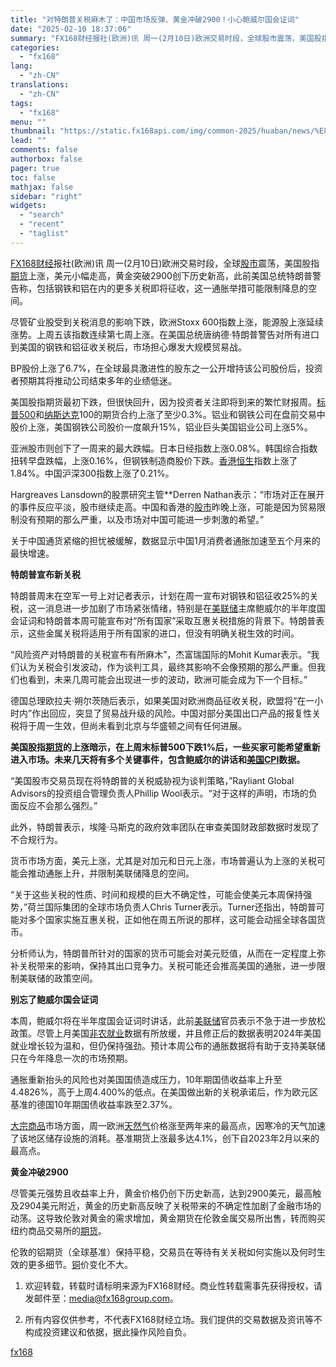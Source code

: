 ```yaml
---
title: "对特朗普关税麻木了：中国市场反弹、黄金冲破2900！小心鲍威尔国会证词"
date: "2025-02-10 18:37:06"
summary: "FX168财经报社(欧洲)讯 周一(2月10日)欧洲交易时段，全球股市震荡，美国股指期货上涨，美..."
categories:
  - "fx168"
lang:
  - "zh-CN"
translations:
  - "zh-CN"
tags:
  - "fx168"
menu: ""
thumbnail: "https://static.fx168api.com/img/common-2025/huaban/news/%E8%A1%8C%E6%83%852%E8%8A%B1%E7%93%A320250126.jpg"
lead: ""
comments: false
authorbox: false
pager: true
toc: false
mathjax: false
sidebar: "right"
widgets:
  - "search"
  - "recent"
  - "taglist"
---
```


[FX168财经](https://www.fx168news.com/)报社(欧洲)讯 周一(2月10日)欧洲交易时段，全球[股市](https://www.fx168news.com/info/001003)震荡，美国股指[期货](http://www.99qh.com/)上涨，美元小幅走高，黄金突破2900创下历史新高，此前美国总统特朗普警告称，包括钢铁和铝在内的更多关税即将征收，这一通胀举措可能限制降息的空间。

尽管矿业股受到关税消息的影响下跌，欧洲Stoxx 600指数上涨，能源股上涨延续涨势。上周五该指数连续第七周上涨。在美国总统唐纳德·特朗普警告对所有进口到美国的钢铁和铝征收关税后，市场担心爆发大规模贸易战。

BP股份上涨了6.7%，在全球最具激进性的股东之一公开增持该公司股份后，投资者预期其将推动公司结束多年的业绩低迷。

美国股指期货最初下跌，但很快回升，因为投资者关注即将到来的繁忙财报周。[标普500](https://www.fx168news.com/quote/SPCIW)和[纳斯达克](https://www.fx168news.com/info/001003)100的期货合约上涨了至少0.3%。铝业和钢铁公司在盘前交易中股价上涨，美国钢铁公司股价一度飙升15%，铝业巨头美国铝业公司上涨5%。

亚洲股市则创下了一周来的最大跌幅。日本日经指数上涨0.08%。韩国综合指数扭转早盘跌幅，上涨0.16%，但钢铁制造商股价下跌。[香港恒生](https://www.fx168news.com/quote/HSI)指数上涨了1.84%。中国沪深300指数上涨了0.21%。

Hargreaves Lansdown的股票研究主管\*\*Derren Nathan表示：“市场对正在展开的事件反应平淡，股市继续走高。中国和香港的[股市](https://www.fx168news.com/info/001003)昨晚上涨，可能是因为贸易限制没有预期的那么严重，以及市场对中国可能进一步刺激的希望。”

关于中国通货紧缩的担忧被缓解，数据显示中国1月消费者通胀加速至五个月来的最快增速。

**特朗普宣布新关税**

特朗普周末在空军一号上对记者表示，计划在周一宣布对钢铁和铝征收25%的关税，这一消息进一步加剧了市场紧张情绪，特别是在[美联储](https://www.fx168news.com/info/001007/001007002)主席鲍威尔的半年度国会证词和特朗普本周可能宣布对“所有国家”采取互惠关税措施的背景下。特朗普表示，这些金属关税将适用于所有国家的进口，但没有明确关税生效的时间。

“风险资产对特朗普的关税宣布有所麻木”，杰富瑞国际的Mohit Kumar表示。“我们认为关税会引发波动，作为谈判工具，最终其影响不会像预期的那么严重。但我们也看到，未来几周可能会出现进一步的波动，欧洲可能会成为下一个目标。”

德国总理欧拉夫·朔尔茨随后表示，如果美国对欧洲商品征收关税，欧盟将“在一小时内”作出回应，突显了贸易战升级的风险。中国对部分美国出口产品的报复性关税将于周一生效，但尚未看到北京与华盛顿之间有任何进展。

**美国股指[期货](http://www.99qh.com/)的上涨暗示，在上周末标普500下跌1%后，一些买家可能希望重新进入市场。未来几天将有多个关键事件，包含鲍威尔的讲话和[美国CPI](https://www.fx168news.com/data/global/8637)数据。**

“美国股市交易员现在将特朗普的关税威胁视为谈判策略，”Rayliant Global Advisors的投资组合管理负责人Phillip Wool表示。“对于这样的声明，市场的负面反应不会那么强烈。”

此外，特朗普表示，埃隆·马斯克的政府效率团队在审查美国财政部数据时发现了不合规行为。

货币市场方面，美元上涨，尤其是对加元和日元上涨，市场普遍认为上涨的关税可能会推动通胀上升，并限制美联储降息的空间。

“关于这些关税的性质、时间和规模的巨大不确定性，可能会使美元本周保持强势，”荷兰国际集团的全球市场负责人Chris Turner表示。Turner还指出，特朗普可能对多个国家实施互惠关税，正如他在周五所说的那样，这可能会动摇全球各国货币。

分析师认为，特朗普所针对的国家的货币可能会对美元贬值，从而在一定程度上弥补关税带来的影响，保持其出口竞争力。关税可能还会推高美国的通胀，进一步限制美联储的政策空间。

**别忘了鲍威尔国会证词**

本周，鲍威尔将在半年度国会证词时讲话，此前[美联储](https://www.fx168news.com/info/001007/001007002)官员表示不急于进一步放松政策。尽管上月美国[非农就业](https://www.fx168news.com/data/global/8656)数据有所放缓，并且修正后的数据表明2024年美国就业增长较为温和，但仍保持强劲。预计本周公布的通胀数据将有助于支持美联储只在今年降息一次的市场预期。

通胀重新抬头的风险也对美国国债造成压力，10年期国债收益率上升至4.4826%，高于上周4.400%的低点。在美国做出新的关税承诺后，作为欧元区基准的德国10年期国债收益率跌至2.37%。

[大宗商品](https://www.fx168news.com/info/001006)市场方面，周一欧洲[天然气](https://www.fx168news.com/quote/FEXHNG)价格涨至两年来的最高点，因寒冷的天气加速了该地区储存设施的消耗。基准期货上涨最多达4.1%，创下自2023年2月以来的最高点。

**黄金冲破2900**

尽管美元强势且收益率上升，黄金价格仍创下历史新高，达到2900美元，最高触及2904美元附近，黄金的历史新高反映了关税带来的不确定性加剧了金融市场的动荡。这导致伦敦对黄金的需求增加，黄金期货在伦敦金属交易所出售，转而购买纽约商品交易所的[期货](http://www.99qh.com/)。

伦敦的铝期货（全球基准）保持平稳，交易员在等待有关关税如何实施以及何时生效的更多细节。[铜](https://www.fx168news.com/quote/CHC0)价变化不大。




1. 欢迎转载，转载时请标明来源为FX168财经。商业性转载需事先获得授权，请发邮件至：media@fx168group.com。

2. 所有内容仅供参考，不代表FX168财经立场。我们提供的交易数据及资讯等不构成投资建议和依据，据此操作风险自负。

[fx168](https://www.fx168news.com/article/特朗普-833028)
